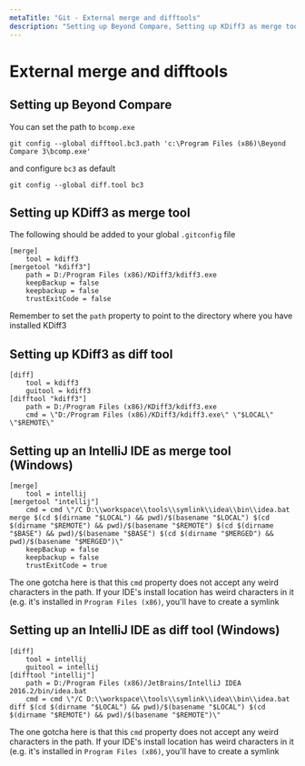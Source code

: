 ```yaml
---
metaTitle: "Git - External merge and difftools"
description: "Setting up Beyond Compare, Setting up KDiff3 as merge tool, Setting up KDiff3 as diff tool, Setting up an IntelliJ IDE as merge tool (Windows), Setting up an IntelliJ IDE as diff tool (Windows)"
---
```


# External merge and difftools



## Setting up Beyond Compare


You can set the path to `bcomp.exe`

```git
git config --global difftool.bc3.path 'c:\Program Files (x86)\Beyond Compare 3\bcomp.exe'

```

and configure `bc3` as default

```git
git config --global diff.tool bc3

```



## Setting up KDiff3 as merge tool


The following should be added to your global `.gitconfig` file

```git
[merge]
    tool = kdiff3
[mergetool "kdiff3"]
    path = D:/Program Files (x86)/KDiff3/kdiff3.exe
    keepBackup = false
    keepbackup = false
    trustExitCode = false

```

Remember to set the `path` property to point to the directory where you have installed KDiff3



## Setting up KDiff3 as diff tool


```git
[diff]
    tool = kdiff3
    guitool = kdiff3
[difftool "kdiff3"]
    path = D:/Program Files (x86)/KDiff3/kdiff3.exe
    cmd = \"D:/Program Files (x86)/KDiff3/kdiff3.exe\" \"$LOCAL\" \"$REMOTE\"

```



## Setting up an IntelliJ IDE as merge tool (Windows)


```git
[merge]
    tool = intellij
[mergetool "intellij"]
    cmd = cmd \"/C D:\\workspace\\tools\\symlink\\idea\\bin\\idea.bat merge $(cd $(dirname "$LOCAL") && pwd)/$(basename "$LOCAL") $(cd $(dirname "$REMOTE") && pwd)/$(basename "$REMOTE") $(cd $(dirname "$BASE") && pwd)/$(basename "$BASE") $(cd $(dirname "$MERGED") && pwd)/$(basename "$MERGED")\"
    keepBackup = false
    keepbackup = false
    trustExitCode = true

```

The one gotcha here is that this `cmd` property does not accept any weird characters in the path. If your IDE's install location has weird characters in it (e.g. it's installed in `Program Files (x86)`, you'll have to create a symlink



## Setting up an IntelliJ IDE as diff tool (Windows)


```git
[diff]
    tool = intellij
    guitool = intellij
[difftool "intellij"]
    path = D:/Program Files (x86)/JetBrains/IntelliJ IDEA 2016.2/bin/idea.bat
    cmd = cmd \"/C D:\\workspace\\tools\\symlink\\idea\\bin\\idea.bat diff $(cd $(dirname "$LOCAL") && pwd)/$(basename "$LOCAL") $(cd $(dirname "$REMOTE") && pwd)/$(basename "$REMOTE")\"

```

The one gotcha here is that this `cmd` property does not accept any weird characters in the path. If your IDE's install location has weird characters in it (e.g. it's installed in `Program Files (x86)`, you'll have to create a symlink

